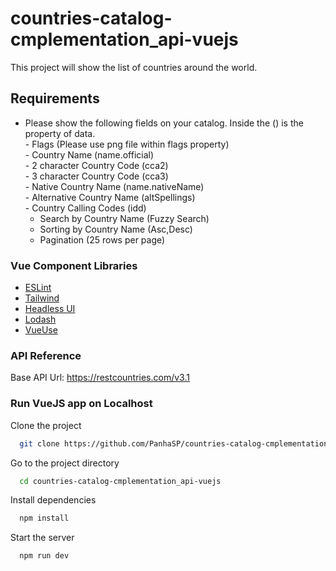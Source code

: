 # countries-catalog-cmplementation_api-vuejs

This project will show the list of countries around the world. 


## Requirements
  - Please show the following fields on your catalog. Inside the () is the property of data. <br>
        - Flags (Please use png file within flags property) <br>
        - Country Name (name.official) <br>
        - 2 character Country Code (cca2) <br>
        - 3 character Country Code (cca3) <br>
        - Native Country Name (name.nativeName) <br>
        - Alternative Country Name (altSpellings) <br>
        - Country Calling Codes (idd) <br>
    - Search by Country Name (Fuzzy Search) <br>
    - Sorting by Country Name (Asc,Desc) <br>
    - Pagination (25 rows per page) <br>



### Vue Component Libraries
- [ESLint](https://eslint.org)
- [Tailwind](https://tailwindcss.com)
- [Headless UI](https://headlessui.com)
- [Lodash](https://lodash.com)
- [VueUse](https://vueuse.org)

### API Reference

Base API Url: https://restcountries.com/v3.1

### Run VueJS app on Localhost

Clone the project

```bash
  git clone https://github.com/PanhaSP/countries-catalog-cmplementation_api-vuejs.git
```

Go to the project directory

```bash
  cd countries-catalog-cmplementation_api-vuejs
```

Install dependencies

```bash
  npm install
```

Start the server

```bash
  npm run dev
```
